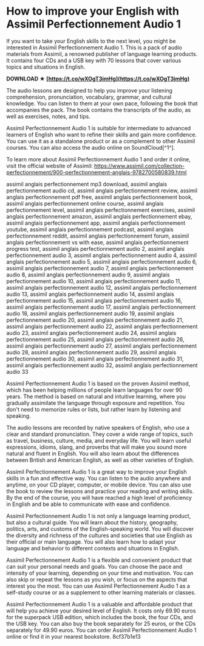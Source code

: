 
 
# How to improve your English with Assimil Perfectionnement Audio 1
 
If you want to take your English skills to the next level, you might be interested in Assimil Perfectionnement Audio 1. This is a pack of audio materials from Assimil, a renowned publisher of language learning products. It contains four CDs and a USB key with 70 lessons that cover various topics and situations in English.
 
**DOWNLOAD ★ [https://t.co/wXOgT3imHg](https://t.co/wXOgT3imHg)**


 
The audio lessons are designed to help you improve your listening comprehension, pronunciation, vocabulary, grammar, and cultural knowledge. You can listen to them at your own pace, following the book that accompanies the pack. The book contains the transcripts of the audio, as well as exercises, notes, and tips.
 
Assimil Perfectionnement Audio 1 is suitable for intermediate to advanced learners of English who want to refine their skills and gain more confidence. You can use it as a standalone product or as a complement to other Assimil courses. You can also access the audio online on SoundCloud[^1^].
 
To learn more about Assimil Perfectionnement Audio 1 and order it online, visit the official website of Assimil: https://www.assimil.com/collection-perfectionnement/900-perfectionnement-anglais-9782700580839.html
 
assimil anglais perfectionnement mp3 download,  assimil anglais perfectionnement audio cd,  assimil anglais perfectionnement review,  assimil anglais perfectionnement pdf free,  assimil anglais perfectionnement book,  assimil anglais perfectionnement online course,  assimil anglais perfectionnement level,  assimil anglais perfectionnement exercises,  assimil anglais perfectionnement amazon,  assimil anglais perfectionnement ebay,  assimil anglais perfectionnement app,  assimil anglais perfectionnement youtube,  assimil anglais perfectionnement podcast,  assimil anglais perfectionnement reddit,  assimil anglais perfectionnement forum,  assimil anglais perfectionnement vs with ease,  assimil anglais perfectionnement progress test,  assimil anglais perfectionnement audio 2,  assimil anglais perfectionnement audio 3,  assimil anglais perfectionnement audio 4,  assimil anglais perfectionnement audio 5,  assimil anglais perfectionnement audio 6,  assimil anglais perfectionnement audio 7,  assimil anglais perfectionnement audio 8,  assimil anglais perfectionnement audio 9,  assimil anglais perfectionnement audio 10,  assimil anglais perfectionnement audio 11,  assimil anglais perfectionnement audio 12,  assimil anglais perfectionnement audio 13,  assimil anglais perfectionnement audio 14,  assimil anglais perfectionnement audio 15,  assimil anglais perfectionnement audio 16,  assimil anglais perfectionnement audio 17,  assimil anglais perfectionnement audio 18,  assimil anglais perfectionnement audio 19,  assimil anglais perfectionnement audio 20,  assimil anglais perfectionnement audio 21,  assimil anglais perfectionnement audio 22,  assimil anglais perfectionnement audio 23,  assimil anglais perfectionnement audio 24,  assimil anglais perfectionnement audio 25,  assimil anglais perfectionnement audio 26,  assimil anglais perfectionnement audio 27,  assimil anglais perfectionnement audio 28,  assimil anglais perfectionnement audio 29,  assimil anglais perfectionnement audio 30,  assimil anglais perfectionnement audio 31,  assimil anglais perfectionnement audio 32,  assimil anglais perfectionnement audio 33
  
Assimil Perfectionnement Audio 1 is based on the proven Assimil method, which has been helping millions of people learn languages for over 90 years. The method is based on natural and intuitive learning, where you gradually assimilate the language through exposure and repetition. You don't need to memorize rules or lists, but rather learn by listening and speaking.
 
The audio lessons are recorded by native speakers of English, who use a clear and standard pronunciation. They cover a wide range of topics, such as travel, business, culture, media, and everyday life. You will learn useful expressions, idioms, slang, and proverbs that will make you sound more natural and fluent in English. You will also learn about the differences between British and American English, as well as other varieties of English.
 
Assimil Perfectionnement Audio 1 is a great way to improve your English skills in a fun and effective way. You can listen to the audio anywhere and anytime, on your CD player, computer, or mobile device. You can also use the book to review the lessons and practice your reading and writing skills. By the end of the course, you will have reached a high level of proficiency in English and be able to communicate with ease and confidence.
  
Assimil Perfectionnement Audio 1 is not only a language learning product, but also a cultural guide. You will learn about the history, geography, politics, arts, and customs of the English-speaking world. You will discover the diversity and richness of the cultures and societies that use English as their official or main language. You will also learn how to adapt your language and behavior to different contexts and situations in English.
 
Assimil Perfectionnement Audio 1 is a flexible and convenient product that can suit your personal needs and goals. You can choose the pace and intensity of your learning, depending on your time and motivation. You can also skip or repeat the lessons as you wish, or focus on the aspects that interest you the most. You can use Assimil Perfectionnement Audio 1 as a self-study course or as a supplement to other learning materials or classes.
 
Assimil Perfectionnement Audio 1 is a valuable and affordable product that will help you achieve your desired level of English. It costs only 69.90 euros for the superpack USB edition, which includes the book, the four CDs, and the USB key. You can also buy the book separately for 25 euros, or the CDs separately for 49.90 euros. You can order Assimil Perfectionnement Audio 1 online or find it in your nearest bookstore.
 8cf37b1e13
 
